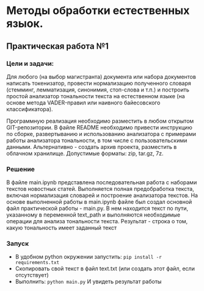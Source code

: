 # Методы обработки естественных языок. 
## Практическая работа №1

### Цели и задачи:
Для любого (на выбор магистранта) документа или набора документов  написать токенизатор, провести нормализацию полученного словаря (стемминг, лемматизация, синонимия, стоп-слова и т.п.) и построить простой анализатор тональности текста на естественном языке (на основе метода VADER-правил или наивного байесовского классификатора).

Программную реализация необходимо разместить в любом открытом GIT-репозитории. В файле README необходимо привести инструкцию по сборке, развертыванию и использованию анализатора с примерами работы анализатора тональности, в том числе с пользовательскими данными. Альтернативно - создать архив проекта, разместить в облачном хранилище. Допустимые форматы: zip, tar.gz, 7z.

### Решение
В файле main.ipynb представлена последовательная работа с наборами текстов новостных статей. Выполняется полная предобработка текста, включая нормализация словарей и построение анализатора текстов. 
На основе выполненной работы в main.ipynb файле был создал основной файл практической работы - main.py. В нем находится текст по пути, указанному в переменной text_path и выполняются необходимые операции для анализа тональности текста. Результат - строка о том, какую тональность имеет заданный текст

### Запуск
- В удобном python окружении запустить:
```pip install -r requirements.txt```
- Скопировать свой текст в файл text.txt (или создать этот файл, если отсутствует)
- Выполнить:
```python main.py```
И увидеть результат работы